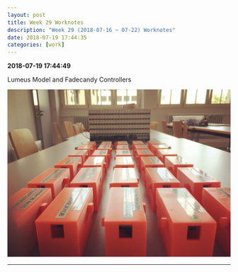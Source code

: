 ```yaml
---
layout: post
title: Week 29 Worknotes
description: "Week 29 (2018-07-16 ~ 07-22) Worknotes"
date: 2018-07-19 17:44:35
categories: [work]
---                            
```

**2018-07-19 17:44:49**                         

Lumeus Model and Fadecandy Controllers      

![/assets/images/2018/lumeus_controller.jpg](/assets/images/2018/lumeus_controller.jpg)     



---                     
